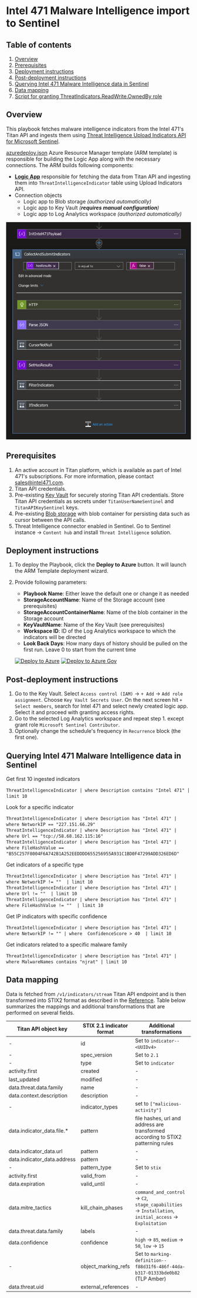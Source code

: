 # Intel 471 Malware Intelligence import to Sentinel

## Table of contents

1. [Overview](#overview)
2. [Prerequisites](#prerequisites)
3. [Deployment instructions](#deployment-instructions)
4. [Post-deployment instructions](#post-deployment-instructions)
5. [Querying Intel 471 Malware Intelligence data in Sentinel](#querying-intel-471-malware-intelligence-data-in-sentinel)
6. [Data mapping](#data-mapping)
7. [Script for granting ThreatIndicators.ReadWrite.OwnedBy role](#script-for-granting-threatindicatorsreadwriteownedby-role)

## Overview

This playbook fetches malware intelligence indicators from the Intel 471's Titan API and ingests them
using [Threat Intelligence Upload Indicators API for Microsoft Sentinel](https://learn.microsoft.com/azure/sentinel/connect-threat-intelligence-upload-api).

[azuredeploy.json](azuredeploy.json) Azure Resource Manager template (ARM template) is responsible
for building the Logic App along with the necessary connections. The ARM builds following components:

- **[Logic App](https://docs.microsoft.com/azure/sentinel/create-custom-connector#connect-with-logic-apps)** responsible for fetching the data from Titan API and ingesting them into `ThreatIntelligenceIndicator` table using Upload Indicators API.
- Connection objects
  - Logic app to Blob storage *(authorized automatically)*
  - Logic app to Key Vault *(**requires manual configuration**)*
  - Logic app to Log Analytics workspace *(authorized automatically)*

![Intel 471 Malware Intelligence Logic App](malware-intelligence-screenshot.png "Intel 471 Malware Intelligence Logic App")

## Prerequisites

1. An active account in Titan platform, which is available as part of Intel 471's subscriptions. For more information, please contact sales@intel471.com.
2. Titan API credentials.
3. Pre-existing [Key Vault](https://docs.microsoft.com/azure/key-vault/general/basic-concepts) for securely storing Titan API credentials. Store Titan API credentials as secrets under `TitanUserNameSentinel` and `TitanAPIKeySentinel` keys.
4. Pre-existing [Blob storage](https://docs.microsoft.com/azure/storage/blobs/storage-blobs-introduction) with blob container for persisting data such as cursor between the API calls.
5. Threat Intelligence connector enabled in Sentinel. Go to Sentinel instance → `Content hub` and install `Threat Intelligence` solution.


## Deployment instructions

1. To deploy the Playbook, click the **Deploy to Azure** button. It will launch the ARM Template deployment wizard.
2. Provide following parameters:
    * **Playbook Name**: Either leave the default one or change it as needed
    * **StorageAccountName**: Name of the Storage account (see prerequisites)
    * **StorageAccountContainerName**: Name of the blob container in the Storage account
    * **KeyVaultName**: Name of the Key Vault (see prerequisites)
    * **Workspace ID**: ID of the Log Analytics workspace to which the indicators will be directed
    * **Look Back Days**: How many days of history should be pulled on the first run. Leave 0 to start from the current time

    [![Deploy to Azure](https://aka.ms/deploytoazurebutton)](https://portal.azure.com/#create/Microsoft.Template/uri/https%3A%2F%2Fraw.githubusercontent.com%2FAzure%2FAzure-Sentinel%2Fmaster%2FSolutions%2FIntel471%2FPlaybooks%2FIntel471-ImportMalwareIntelligenceToSentinel%2Fazuredeploy.json)
    [![Deploy to Azure Gov](https://aka.ms/deploytoazuregovbutton)](https://portal.azure.us/#create/Microsoft.Template/uri/https%3A%2F%2Fraw.githubusercontent.com%2FAzure%2FAzure-Sentinel%2Fmaster%2FSolutions%2FIntel471%2FPlaybooks%2FIntel471-ImportMalwareIntelligenceToSentinel%2Fazuredeploy.json)

## Post-deployment instructions

1. Go to the Key Vault. Select `Access control (IAM)` → `+ Add` → `Add role assignment`. Choose `Key Vault Secrets User`. On the next screen hit `+ Select members`, search for Intel 471 and select newly created logic app. Select it and proceed with granting access rights.
2. Go to the selected Log Analytics workspace and repeat step 1. except grant role `Microsoft Sentinel Contributor`.
4. Optionally change the schedule's frequency in `Recurrence` block (the first one).

## Querying Intel 471 Malware Intelligence data in Sentinel

Get first 10 ingested indicators

```
ThreatIntelligenceIndicator | where Description contains "Intel 471" | limit 10 
```

Look for a specific indicator

```
ThreatIntelligenceIndicator | where Description has "Intel 471" | where NetworkIP == "227.151.66.29"
ThreatIntelligenceIndicator | where Description has "Intel 471" | where Url == "tcp://58.68.162.115:16"
ThreatIntelligenceIndicator | where Description has "Intel 471" | where FileHashValue == "B55C257F8004F6A742B1A252EEDDDD655256955A931C1BD0F47299ADD326ED6D"
```

Get indicators of a specific type

```
ThreatIntelligenceIndicator | where Description has "Intel 471" | where NetworkIP != ""  | limit 10
ThreatIntelligenceIndicator | where Description has "Intel 471" | where Url != ""  | limit 10
ThreatIntelligenceIndicator | where Description has "Intel 471" | where FileHashValue != ""  | limit 10
```

Get IP indicators with specific confidence

```
ThreatIntelligenceIndicator | where Description has "Intel 471" | where NetworkIP != "" | where  ConfidenceScore > 40  | limit 10
```

Get indicators related to a specific malware family

```
ThreatIntelligenceIndicator | where Description has "Intel 471" | where MalwareNames contains "njrat" | limit 10
```

## Data mapping

Data is fetched from `/v1/indicators/stream` Titan API endpoint and is then transformed into STIX2 format as described in the [Reference](https://learn.microsoft.com/azure/sentinel/upload-indicators-api).
Table below summarizes the mappings and additional transformations that are performed on several fields.

| Titan API object key        | STIX 2.1 indicator format | Additional transformations                                                                             |
|-----------------------------|------------------------------------------|--------------------------------------------------------------------------------------------------------|
| -                           | id                                       | Set to `indicator--<UUIDv4>`                                                                           |
| -                           | spec_version                             | Set to `2.1`                                                                                           |
| -                           | type                                     | Set to `indicator`                                                                                     |
| activity.first              | created                                  | -                                                                                                      |
| last_updated                | modified                                 | -                                                                                                      |
| data.threat.data.family     | name                                     | -                                                                                                      |
| data.context.description    | description                              | -                                                                                                      |
| -                           | indicator_types                          | set to `["malicious-activity"]`                                                                        |
| data.indicator_data.file.*  | pattern                                  | file hashes, url and address are transformed according to STIX2 patterning rules                       |
| data.indicator_data.url     | pattern                                  | -                                                                                                      
| data.indicator_data.address | pattern                                  | -                                                                                                      |
| -                           | pattern_type                             | Set to `stix`                                                                                          |
| activity.first              | valid_from                               | -                                                                                                      |
| data.expiration             | valid_until                              | -                                                                                                      |
| data.mitre_tactics          | kill_chain_phases                        | `command_and_control` → `C2`, `stage_capabilities` → `Installation`, `initial_access` → `Exploitation` |
| data.threat.data.family     | labels                                   | -                                                                                                      |
| data.confidence             | confidence                               | `high` → `85`, `medium` → `50`, `low` → `15`                                                           |
| -                           | object_marking_refs                      | Set to `marking-definition--f88d31f6-486f-44da-b317-01333bde0b82` (TLP Amber)                          |
| data.threat.uid             | external_references                      | -                                                                                                      |


